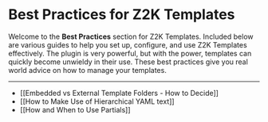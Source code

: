 # Best Practices for Z2K Templates

Welcome to the **Best Practices** section for Z2K Templates. Included below are various guides to help you set up, configure, and use Z2K Templates effectively. The plugin is very powerful, but with the power, templates can quickly become unwieldy in their use. These best practices give you real world advice on how to manage your templates.

---

- [[Embedded vs External Template Folders - How to Decide]]
- [[How to Make Use of Hierarchical YAML text]]
- [[How and When to Use Partials]]


